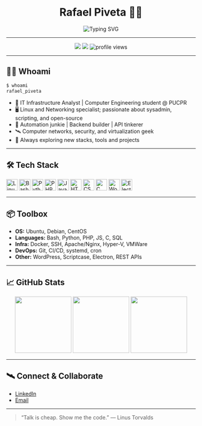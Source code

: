 <h1 align="center">Rafael Piveta 👨‍💻</h1>
<p align="center">
  <img src="https://readme-typing-svg.demolab.com?font=Fira+Code&size=32&pause=1000&color=0099FF&center=true&vCenter=true&width=600&lines=IT+Infra+Analyst+%7C+Linux+%26+Network+Engineer;Open+Source+%7C+Automation+%7C+Backend+Dev;Always+Learning+%F0%9F%92%AB" alt="Typing SVG" />
</p>

---

<p align="center">
  <a href="https://www.linkedin.com/in/rafael-oliveira-piveta/"><img src="https://img.shields.io/badge/LinkedIn-0077B5?style=for-the-badge&logo=linkedin"/></a>
  <a href="mailto:rafaeloliveira@hotmail.com"><img src="https://img.shields.io/badge/Email-D14836?style=for-the-badge&logo=gmail&logoColor=white"/></a>
  <img src="https://komarev.com/ghpvc/?username=RafaPiveta&style=for-the-badge" alt="profile views" />
</p>

---

## 🧑‍💻 Whoami

```bash
$ whoami
rafael_piveta
```

- 💼 IT Infrastructure Analyst | Computer Engineering student @ PUCPR
- 🖥️ Linux and Networking specialist; passionate about sysadmin, scripting, and open-source
- 🤖 Automation junkie | Backend builder | API tinkerer
- 🛰️ Computer networks, security, and virtualization geek
- 🚀 Always exploring new stacks, tools and projects

---

## 🛠️ Tech Stack

<p>
  <img src="https://cdn.jsdelivr.net/gh/devicons/devicon/icons/linux/linux-original.svg" width="30" alt="Linux"/>
  <img src="https://cdn.jsdelivr.net/gh/devicons/devicon/icons/bash/bash-original.svg" width="30" alt="Bash"/>
  <img src="https://cdn.jsdelivr.net/gh/devicons/devicon/icons/python/python-original.svg" width="30" alt="Python"/>
  <img src="https://cdn.jsdelivr.net/gh/devicons/devicon/icons/php/php-original.svg" width="30" alt="PHP"/>
  <img src="https://cdn.jsdelivr.net/gh/devicons/devicon/icons/javascript/javascript-original.svg" width="30" alt="JavaScript"/>
  <img src="https://cdn.jsdelivr.net/gh/devicons/devicon/icons/html5/html5-original.svg" width="30" alt="HTML"/>
  <img src="https://cdn.jsdelivr.net/gh/devicons/devicon/icons/css3/css3-original.svg" width="30" alt="CSS"/>
  <img src="https://cdn.jsdelivr.net/gh/devicons/devicon/icons/c/c-original.svg" width="30" alt="C"/>
  <img src="https://cdn.jsdelivr.net/gh/devicons/devicon/icons/wordpress/wordpress-original.svg" width="30" alt="WordPress"/>
  <img src="https://cdn.jsdelivr.net/gh/devicons/devicon/icons/electron/electron-original.svg" width="30" alt="Electron"/>
</p>

---

## 📦 Toolbox

- **OS:** Ubuntu, Debian, CentOS
- **Languages:** Bash, Python, PHP, JS, C, SQL
- **Infra:** Docker, SSH, Apache/Nginx, Hyper-V, VMWare
- **DevOps:** Git, CI/CD, systemd, cron
- **Other:** WordPress, Scriptcase, Electron, REST APIs

---

## 📈 GitHub Stats

<p align="center">
  <img src="https://github-readme-stats.vercel.app/api?username=RafaPiveta&show_icons=true&theme=radical&count_private=true" height="150"/>
  <img src="https://github-readme-streak-stats.herokuapp.com/?user=RafaPiveta&theme=radical" height="150"/>
  <img src="https://github-readme-stats.vercel.app/api/top-langs/?username=RafaPiveta&layout=compact&theme=radical" height="150"/>
</p>

---

## 🛰️ Connect & Collaborate

- [LinkedIn](https://www.linkedin.com/in/rafael-oliveira-piveta/)
- [Email](mailto:rafaeloliveira@hotmail.com)

---

> “Talk is cheap. Show me the code.” — Linus Torvalds
